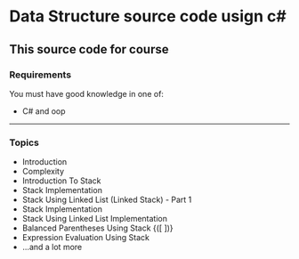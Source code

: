 # Data Structure source code usign c#

## This source code for course 


### Requirements
You must have good knowledge in one of:
- C# and oop 
---

### Topics
- Introduction
- Complexity
- Introduction To Stack
- Stack Implementation
- Stack Using Linked List (Linked Stack) - Part 1
- Stack Implementation
- Stack Using Linked List Implementation
- Balanced Parentheses Using Stack {([ ])}
- Expression Evaluation Using Stack
- ...and a lot more
